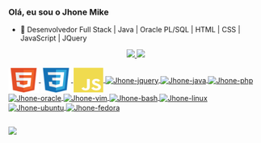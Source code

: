 ### Olá, eu sou o Jhone Mike

- 🌱 Desenvolvedor Full Stack | Java | Oracle PL/SQL | HTML | CSS | JavaScript | JQuery

<div align="center">
  <a href="https://github.com/JhoneMike">
  <img height="145em" src="https://github-readme-stats.vercel.app/api?username=JhoneMike&show_icons=true&theme=dracula&include_all_commits=true&count_private=true"/>
  <img height="145em" src="https://github-readme-stats.vercel.app/api/top-langs/?username=JhoneMike&layout=compact&langs_count=7&theme=dracula"/>
</div>

<div style="display: inline_block"><br>
  <img align="center" alt="Jhone-HTML" height="50" width="60" src="https://raw.githubusercontent.com/devicons/devicon/master/icons/html5/html5-original.svg">
  <img align="center" alt="Jhone-CSS" height="50" width="60" src="https://raw.githubusercontent.com/devicons/devicon/master/icons/css3/css3-original.svg">
  <img align="center" alt="Jhone-Js" height="50" width="60" src="https://raw.githubusercontent.com/devicons/devicon/master/icons/javascript/javascript-plain.svg">
   <img align="center" alt="Jhone-jquery" height="50" width="60" src="https://cdn.jsdelivr.net/gh/devicons/devicon@latest/icons/jquery/jquery-original.svg" />
  <img align="center" alt="Jhone-java" height="50" width="60" src="https://cdn.jsdelivr.net/gh/devicons/devicon/icons/java/java-original-wordmark.svg" />
  <img align="center" alt="Jhone-php" height="50" width="60" src="https://cdn.jsdelivr.net/gh/devicons/devicon@latest/icons/php/php-original.svg" />
  <img align="center" alt="Jhone-oracle" height="50" width="60" src="https://cdn.jsdelivr.net/gh/devicons/devicon/icons/oracle/oracle-original.svg" />
  <img align="center" alt="Jhone-vim" height="50" width="60" src="https://cdn.jsdelivr.net/gh/devicons/devicon@latest/icons/vim/vim-original.svg" />
  <img align="center" alt="Jhone-bash" height="50" width="60" src="https://cdn.jsdelivr.net/gh/devicons/devicon@latest/icons/bash/bash-original.svg" />
  <img align="center" alt="Jhone-linux" height="50" width="60" src="https://cdn.jsdelivr.net/gh/devicons/devicon@latest/icons/linux/linux-original.svg" />
  <img align="center" alt="Jhone-ubuntu" height="50" width="60" src="https://cdn.jsdelivr.net/gh/devicons/devicon@latest/icons/ubuntu/ubuntu-original.svg" />
  <img align="center" alt="Jhone-fedora" height="50" width="60" src="https://cdn.jsdelivr.net/gh/devicons/devicon@latest/icons/fedora/fedora-plain.svg" />
</div>  
  
 ##  
  
<div>
    <a href="https://www.linkedin.com/in/jhone-mike-dos-santos/" target="_blank"><img src="https://img.shields.io/badge/-LinkedIn-%230077B5?style=for-the-badge&logo=linkedin&logoColor=white" target="_blank"></a>
</div>
